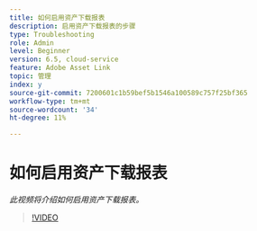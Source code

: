 ```yaml
---
title: 如何启用资产下载报表
description: 启用资产下载报表的步骤
type: Troubleshooting
role: Admin
level: Beginner
version: 6.5, cloud-service
feature: Adobe Asset Link
topic: 管理
index: y
source-git-commit: 7200601c1b59bef5b1546a100589c757f25bf365
workflow-type: tm+mt
source-wordcount: '34'
ht-degree: 11%

---
```



# 如何启用资产下载报表

*此视频将介绍如何启用资产下载报表。*

>[!VIDEO](https://video.tv.adobe.com/v/335463?quality=9&learn=on)



